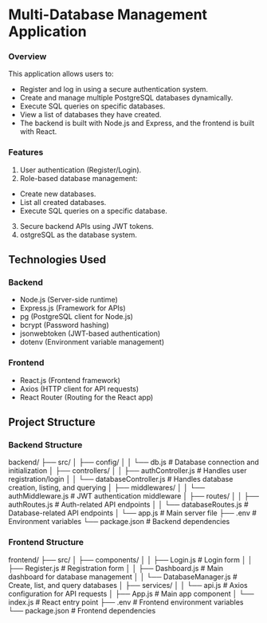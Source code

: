 # Multi-Database Management Application
### Overview
This application allows users to:

- Register and log in using a secure authentication system.
- Create and manage multiple PostgreSQL databases dynamically.
- Execute SQL queries on specific databases.
- View a list of databases they have created.
- The backend is built with Node.js and Express, and the frontend is built with React.

### Features
1. User authentication (Register/Login).
2. Role-based database management:
- Create new databases.
- List all created databases.
- Execute SQL queries on a specific database.
3. Secure backend APIs using JWT tokens.
4. ostgreSQL as the database system.
## Technologies Used
### Backend
- Node.js (Server-side runtime)
- Express.js (Framework for APIs)
- pg (PostgreSQL client for Node.js)
- bcrypt (Password hashing)
- jsonwebtoken (JWT-based authentication)
- dotenv (Environment variable management)
### Frontend
- React.js (Frontend framework)
- Axios (HTTP client for API requests)
- React Router (Routing for the React app)


## Project Structure
### Backend Structure

backend/
├── src/
│   ├── config/
│   │   └── db.js          # Database connection and initialization
│   ├── controllers/
│   │   ├── authController.js       # Handles user registration/login
│   │   └── databaseController.js   # Handles database creation, listing, and querying
│   ├── middlewares/
│   │   └── authMiddleware.js       # JWT authentication middleware
│   ├── routes/
│   │   ├── authRoutes.js           # Auth-related API endpoints
│   │   └── databaseRoutes.js       # Database-related API endpoints
│   └── app.js                      # Main server file
├── .env                             # Environment variables
└── package.json                     # Backend dependencies
### Frontend Structure

frontend/
├── src/
│   ├── components/
│   │   ├── Login.js          # Login form
│   │   ├── Register.js       # Registration form
│   │   ├── Dashboard.js      # Main dashboard for database management
│   │   └── DatabaseManager.js # Create, list, and query databases
│   ├── services/
│   │   └── api.js            # Axios configuration for API requests
│   ├── App.js                # Main app component
│   └── index.js              # React entry point
├── .env                       # Frontend environment variables
└── package.json               # Frontend dependencies